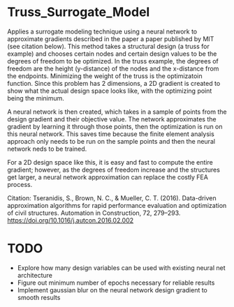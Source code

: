 # Truss_Surrogate_Model

Applies a surrogate modeling technique using a neural network to approximate gradients described in the paper a paper published by MIT (see citation below).
This method takes a structural design (a truss for example) and chooses certain nodes and certain design values to be the degrees of freedom to be optimized. 
In the truss example, the degrees of freedom are the height (y-distance) of the nodes and the x-distance from the endpoints. Minimizing the weight of the truss is the optimizatoin function.
Since this problem has 2 dimensions, a 2D gradient is created to show what the actual design space looks like, with the optimizing point being the minimum. 

A neural network is then created, which takes in a sample of points from the design gradient and their objective value. The network approximates the gradient
by learning it through those points, then the optimization is run on this neural network. This saves time because the finite element analysis approach
only needs to be run on the sample points and then the neural network neds to be trained. 

For a 2D design space like this, it is easy and fast to compute the entire gradient; however, as the degrees of freedom increase and the structures get larger,
a neural network approximation can replace the costly FEA process. 




Citation:
Tseranidis, S., Brown, N. C., & Mueller, C. T. (2016). Data-driven approximation algorithms for rapid performance evaluation and optimization of civil structures. Automation in Construction, 72, 279–293. https://doi.org/10.1016/j.autcon.2016.02.002

# TODO
- Explore how many design variables can be used with existing neural net architecture
- Figure out minimum number of epochs necessary for reliable results
- Implement gaussian blur on the neural network design gradient to smooth results

